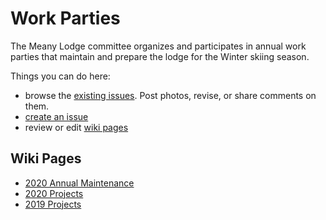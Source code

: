 # Work Parties

The Meany Lodge committee organizes and participates in annual work parties that maintain and prepare the lodge for the Winter skiing season.

Things you can do here:

- browse the [existing issues](https://github.com/MeanyLodge/Committee/issues). Post photos, revise, or share comments on them.
- [create an issue](https://github.com/MeanyLodge/Committee/issues/new)
- review or edit [wiki pages](https://github.com/MeanyLodge/Committee/wiki)

## Wiki Pages
- [2020 Annual Maintenance](https://github.com/MeanyLodge/Committee/wiki/2020-Annual-Maintenance)
- [2020 Projects](https://github.com/MeanyLodge/Committee/wiki/2020-Projects)
- [2019 Projects](https://github.com/MeanyLodge/Committee/wiki/2019-Projects)
